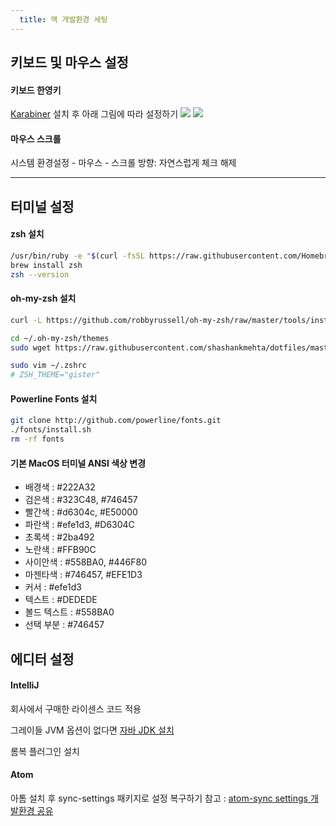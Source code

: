 ```yaml
---
  title: 맥 개발환경 세팅
---
```


## 키보드 및 마우스 설정

#### 키보드 한영키
[Karabiner](https://pqrs.org/osx/karabiner/) 설치 후 아래 그림에 따라 설정하기
![](images/settings/karabiner-1.png)
![](images/settings/karabiner-2.png)

#### 마우스 스크롤
시스템 환경설정 - 마우스 - 스크롤 방향: 자연스럽게 체크 해제

---

## 터미널 설정

#### zsh 설치
```sh
/usr/bin/ruby -e "$(curl -fsSL https://raw.githubusercontent.com/Homebrew/install/master/install)"
brew install zsh
zsh --version
```

#### oh-my-zsh 설치
```sh
curl -L https://github.com/robbyrussell/oh-my-zsh/raw/master/tools/install.sh | sh

cd ~/.oh-my-zsh/themes
sudo wget https://raw.githubusercontent.com/shashankmehta/dotfiles/master/thesetup/zsh/.oh-my-zsh/custom/themes/gitster.zsh-theme

sudo vim ~/.zshrc
# ZSH_THEME="gister"

```

#### Powerline Fonts 설치
```sh
git clone http://github.com/powerline/fonts.git
./fonts/install.sh
rm -rf fonts
```

#### 기본 MacOS 터미널 ANSI 색상 변경
- 배경색 : #222A32
- 검은색 : #323C48, #746457
- 빨간색 : #d6304c, #E50000
- 파란색 : #efe1d3, #D6304C
- 초록색 : #2ba492
- 노란색 : #FFB90C
- 사이안색 : #558BA0, #446F80
- 마젠타색 : #746457, #EFE1D3
- 커서 : #efe1d3
- 텍스트 : #DEDEDE
- 볼드 텍스트 : #558BA0
- 선택 부분 : #746457

####

## 에디터 설정

#### IntelliJ
회사에서 구매한 라이센스 코드 적용

그레이들 JVM 옵션이 없다면 [자바 JDK 설치](https://www.oracle.com/technetwork/java/javase/downloads/jdk8-downloads-2133151.html)

롬복 플러그인 설치


#### Atom
아톰 설치 후 sync-settings 패키지로 설정 복구하기
참고 : [atom-sync settings 개발환경 공유](https://devhak.com/2017/03/23/atom-sync-settings-%EA%B0%9C%EB%B0%9C%ED%99%98%EA%B2%BD-%EA%B3%B5%EC%9C%A0/)
